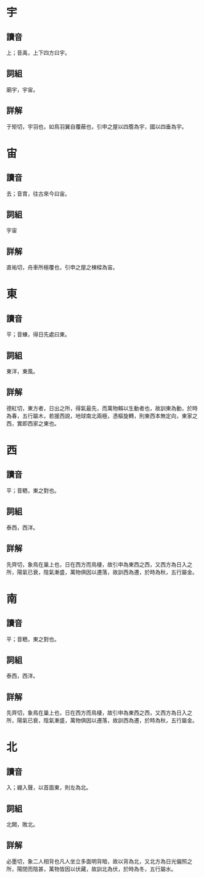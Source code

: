 # 宇

## 讀音
上；音禹，上下四方曰宇。

## 詞組
廟宇，宇宙。

## 詳解
于矩切，宇羽也，如鳥羽翼自覆蔽也，引申之屋以四簷為宇，國以四垂為宇。

# 宙

## 讀音
去；音胄，往古來今曰宙。

## 詞組
宇宙

## 詳解
直祐切，舟車所極覆也，引申之屋之棟樑為宙。

# 東

## 讀音
平；音蝀，得日先處曰東。

## 詞組
東洋，東風。

## 詳解
德紅切，東方者，日出之所，得氣最先，而萬物賴以生動者也，故訓東為動，於時為春，五行屬木，若援西說，地球南北兩極，憑樞旋轉，則東西本無定向，東家之西，實即西家之東也。

# 西

## 讀音
平；音粞，東之對也。

## 詞組
泰西，西洋。

## 詳解
先齊切，象鳥在巢上也，日在西方而鳥棲，故引申為東西之西，又西方為日入之所，陽氣已衰，陰氣漸盛，萬物俱因以遷落，故訓西為遷，於時為秋，五行屬金。

# 南

## 讀音
平；音粞，東之對也。

## 詞組
泰西，西洋。

## 詳解
先齊切，象鳥在巢上也，日在西方而鳥棲，故引申為東西之西，又西方為日入之所，陽氣已衰，陰氣漸盛，萬物俱因以遷落，故訓西為遷，於時為秋，五行屬金。

# 北

## 讀音
入；綳入聲，以首面東，則左為北。

## 詞組
北闕，敗北。

## 詳解
必墨切，象二人相背也凡人坐立多面明背暗，故以背為北，又北方為日光偏照之所，陽閉而陰甚，萬物皆因以伏藏，故訓北為伏，於時為冬，五行屬水。

